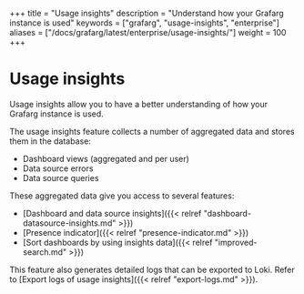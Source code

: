 +++
title = "Usage insights"
description = "Understand how your Grafarg instance is used"
keywords = ["grafarg", "usage-insights", "enterprise"]
aliases = ["/docs/grafarg/latest/enterprise/usage-insights/"]
weight = 100
+++

# Usage insights

Usage insights allow you to have a better understanding of how your Grafarg instance is used. 

The usage insights feature collects a number of aggregated data and stores them in the database:
- Dashboard views (aggregated and per user)
- Data source errors
- Data source queries

These aggregated data give you access to several features:
- [Dashboard and data source insights]({{< relref "dashboard-datasource-insights.md" >}})
- [Presence indicator]({{< relref "presence-indicator.md" >}})
- [Sort dashboards by using insights data]({{< relref "improved-search.md" >}})

This feature also generates detailed logs that can be exported to Loki. Refer to [Export logs of usage insights]({{< relref "export-logs.md" >}}).
